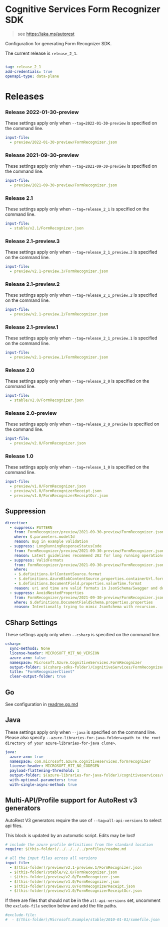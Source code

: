# Cognitive Services Form Recognizer SDK

> see https://aka.ms/autorest

Configuration for generating Form Recognizer SDK.

The current release is `release_2_1`.

``` yaml

tag: release_2_1
add-credentials: true
openapi-type: data-plane
```

# Releases

### Release 2022-01-30-preview
These settings apply only when `--tag=2022-01-30-preview` is specified on the command line.
``` yaml $(tag) == '2022-01-30-preview'
input-file:
  - preview/2022-01-30-preview/FormRecognizer.json
```

### Release 2021-09-30-preview
These settings apply only when `--tag=2021-09-30-preview` is specified on the command line.
``` yaml $(tag) == '2021-09-30-preview'
input-file:
  - preview/2021-09-30-preview/FormRecognizer.json
```

### Release 2.1
These settings apply only when `--tag=release_2_1` is specified on the command line.
``` yaml $(tag) == 'release_2_1'
input-file:
  - stable/v2.1/FormRecognizer.json
```

### Release 2.1-preview.3
These settings apply only when `--tag=release_2_1_preview.3` is specified on the command line.
``` yaml $(tag) == 'release_2_1_preview.3'
input-file:
  - preview/v2.1-preview.3/FormRecognizer.json
```

### Release 2.1-preview.2
These settings apply only when `--tag=release_2_1_preview.2` is specified on the command line.
``` yaml $(tag) == 'release_2_1_preview.2'
input-file: 
  - preview/v2.1-preview.2/FormRecognizer.json
```

### Release 2.1-preview.1
These settings apply only when `--tag=release_2_1_preview.1` is specified on the command line.
``` yaml $(tag) == 'release_2_1_preview.1'
input-file: 
  - preview/v2.1-preview.1/FormRecognizer.json
```

### Release 2.0
These settings apply only when `--tag=release_2_0` is specified on the command line.

``` yaml $(tag) == 'release_2_0'
input-file: 
  - stable/v2.0/FormRecognizer.json
```

### Release 2.0-preview
These settings apply only when `--tag=release_2_0_preview` is specified on the command line.

``` yaml $(tag) == 'release_2_0_preview'
input-file: 
  - preview/v2.0/FormRecognizer.json
```


### Release 1.0
These settings apply only when `--tag=release_1_0` is specified on the command line.

``` yaml $(tag) == 'release_1_0'
input-file: 
  - preview/v1.0/FormRecognizer.json
  - preview/v1.0/FormRecognizerReceipt.json
  - preview/v1.0/FormRecognizerReceiptOcr.json
```


## Suppression
``` yaml
directive:
  - suppress: PATTERN
    from: FormRecognizer/preview/2021-09-30-preview/FormRecognizer.json
    where: $.parameters.modelId
    reason: Bug in example validation
  - suppress: LongRunningResponseStatusCode
    from: FormRecognizer/preview/2021-09-30-preview/FormRecognizer.json
    reason: Latest guidelines recommend 202 for long running operations.
  - suppress: ValidFormats
    from: FormRecognizer/preview/2021-09-30-preview/FormRecognizer.json
    where: 
    - $.definitions.UrlContentSource.format
    - $.definitions.AzureBlobContentSource.properties.containerUrl.format
    - $.definitions.DocumentField.properties.valueTime.format
    reason: uri and time are valid formats in JsonSchema/Swagger and does not affect SDK.
  - suppress: AvoidNestedProperties
    from: FormRecognizer/preview/2021-09-30-preview/FormRecognizer.json
    where: $.definitions.DocumentFieldSchema.properties.properties
    reason: Intentionally trying to mimic JsonSchema with recursion.
```

## CSharp Settings
These settings apply only when `--csharp` is specified on the command line.
``` yaml $(csharp)
csharp:
  sync-methods: None
  license-header: MICROSOFT_MIT_NO_VERSION
  azure-arm: false
  namespace: Microsoft.Azure.CognitiveServices.FormRecognizer
  output-folder: $(csharp-sdks-folder)/CognitiveServices/FormRecognizer/src/Generated
  title: "FormRecognizerClient"
  clear-output-folder: true
```

## Go

See configuration in [readme.go.md](./readme.go.md)

## Java

These settings apply only when `--java` is specified on the command line.
Please also specify `--azure-libraries-for-java-folder=<path to the root directory of your azure-libraries-for-java clone>`.

``` yaml $(java)
java:
  azure-arm: true
  namespace: com.microsoft.azure.cognitiveservices.formrecognizer
  license-header: MICROSOFT_MIT_NO_CODEGEN
  payload-flattening-threshold: 1
  output-folder: $(azure-libraries-for-java-folder)/cognitiveservices/data-plane/vision/formrecognizer
  with-optional-parameters: true
  with-single-async-method: true
```

## Multi-API/Profile support for AutoRest v3 generators 

AutoRest V3 generators require the use of `--tag=all-api-versions` to select api files.

This block is updated by an automatic script. Edits may be lost!

``` yaml $(tag) == 'all-api-versions' /* autogenerated */
# include the azure profile definitions from the standard location
require: $(this-folder)/../../../../profiles/readme.md

# all the input files across all versions
input-file:
  - $(this-folder)/preview/v2.1-preview.1/FormRecognizer.json
  - $(this-folder)/stable/v2.0/FormRecognizer.json
  - $(this-folder)/preview/v2.0/FormRecognizer.json
  - $(this-folder)/preview/v1.0/FormRecognizer.json
  - $(this-folder)/preview/v1.0/FormRecognizerReceipt.json
  - $(this-folder)/preview/v1.0/FormRecognizerReceiptOcr.json

```

If there are files that should not be in the `all-api-versions` set, 
uncomment the  `exclude-file` section below and add the file paths.

``` yaml $(tag) == 'all-api-versions'
#exclude-file: 
#  - $(this-folder)/Microsoft.Example/stable/2010-01-01/somefile.json
```
